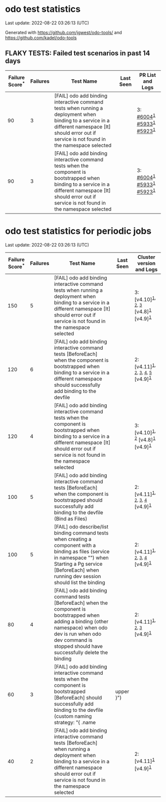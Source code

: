 # odo test statistics
Last update: 2022-08-22 03:26:13 (UTC)

Generated with https://github.com/jgwest/odo-tools/ and https://github.com/kadel/odo-tools
## FLAKY TESTS: Failed test scenarios in past 14 days
| Failure Score<sup>*</sup> | Failures | Test Name | Last Seen | PR List and Logs 
|---|---|---|---|---|
| 90 | 3 | [FAIL] odo add binding interactive command tests when running a deployment when binding to a service in a different namespace [It] should error out if service is not found in the namespace selected |  | 3: [#6004](https://github.com/openshift/odo/pull/6004)<sup>[1](https://storage.googleapis.com/origin-ci-test/pr-logs/pull/redhat-developer_odo/6004/pull-ci-redhat-developer-odo-main-v4.10-integration-e2e/1556509922026328064/build-log.txt)</sup> [#5933](https://github.com/openshift/odo/pull/5933)<sup>[1](https://storage.googleapis.com/origin-ci-test/pr-logs/pull/redhat-developer_odo/5933/pull-ci-redhat-developer-odo-main-v4.10-integration-e2e/1556533610096365568/build-log.txt)</sup> [#5923](https://github.com/openshift/odo/pull/5923)<sup>[1](https://storage.googleapis.com/origin-ci-test/pr-logs/pull/redhat-developer_odo/5923/pull-ci-redhat-developer-odo-main-v4.10-integration-e2e/1556734142576594944/build-log.txt)</sup> 
| 90 | 3 | [FAIL] odo add binding interactive command tests when the component is bootstrapped when binding to a service in a different namespace [It] should error out if service is not found in the namespace selected |  | 3: [#6004](https://github.com/openshift/odo/pull/6004)<sup>[1](https://storage.googleapis.com/origin-ci-test/pr-logs/pull/redhat-developer_odo/6004/pull-ci-redhat-developer-odo-main-v4.10-integration-e2e/1556509922026328064/build-log.txt)</sup> [#5933](https://github.com/openshift/odo/pull/5933)<sup>[1](https://storage.googleapis.com/origin-ci-test/pr-logs/pull/redhat-developer_odo/5933/pull-ci-redhat-developer-odo-main-v4.10-integration-e2e/1556533610096365568/build-log.txt)</sup> [#5923](https://github.com/openshift/odo/pull/5923)<sup>[1](https://storage.googleapis.com/origin-ci-test/pr-logs/pull/redhat-developer_odo/5923/pull-ci-redhat-developer-odo-main-v4.10-integration-e2e/1557287256903913472/build-log.txt)</sup> 


# odo test statistics for periodic jobs
Last update: 2022-08-22 03:26:13 (UTC)

| Failure Score<sup>*</sup> | Failures | Test Name | Last Seen | Cluster version and Logs 
|---|---|---|---|---|
| 150 | 5 | [FAIL] odo add binding interactive command tests when running a deployment when binding to a service in a different namespace [It] should error out if service is not found in the namespace selected |  | 3: [v4.10]<sup>[1](https://storage.googleapis.com/origin-ci-test/logs/periodic-ci-redhat-developer-odo-main-v4.10-sbo-nightly-odo-tests/1560054020058386432/build-log.txt), [2](https://storage.googleapis.com/origin-ci-test/logs/periodic-ci-redhat-developer-odo-main-v4.10-integration-e2e-periodic/1558785658456117248/build-log.txt), [3](https://storage.googleapis.com/origin-ci-test/logs/periodic-ci-redhat-developer-odo-main-v4.10-integration-e2e-periodic/1558876226666369024/build-log.txt)</sup> [v4.8]<sup>[1](https://storage.googleapis.com/origin-ci-test/logs/periodic-ci-redhat-developer-odo-main-v4.8-integration-e2e-periodic/1557607852061757440/build-log.txt)</sup> [v4.9]<sup>[1](https://storage.googleapis.com/origin-ci-test/logs/periodic-ci-redhat-developer-odo-main-v4.9-integration-e2e-periodic/1557426752312053760/build-log.txt)</sup> 
| 120 | 6 | [FAIL] odo add binding interactive command tests [BeforeEach] when the component is bootstrapped when binding to a service in a different namespace should successfully add binding to the devfile |  | 2: [v4.11]<sup>[1](https://storage.googleapis.com/origin-ci-test/logs/periodic-ci-redhat-developer-odo-main-v4.11-integration-e2e-periodic/1558423280996585472/build-log.txt), [2](https://storage.googleapis.com/origin-ci-test/logs/periodic-ci-redhat-developer-odo-main-v4.11-integration-e2e-periodic/1557970246923456512/build-log.txt), [3](https://storage.googleapis.com/origin-ci-test/logs/periodic-ci-redhat-developer-odo-main-v4.11-integration-e2e-periodic/1557426750634332160/build-log.txt), [4](https://storage.googleapis.com/origin-ci-test/logs/periodic-ci-redhat-developer-odo-main-v4.11-integration-e2e-periodic/1559329413609295872/build-log.txt), [5](https://storage.googleapis.com/origin-ci-test/logs/periodic-ci-redhat-developer-odo-main-v4.11-integration-e2e-periodic/1560325758474260480/build-log.txt)</sup> [v4.9]<sup>[1](https://storage.googleapis.com/origin-ci-test/logs/periodic-ci-redhat-developer-odo-main-v4.9-integration-e2e-periodic/1557698509015093248/build-log.txt)</sup> 
| 120 | 4 | [FAIL] odo add binding interactive command tests when the component is bootstrapped when binding to a service in a different namespace [It] should error out if service is not found in the namespace selected |  | 3: [v4.10]<sup>[1](https://storage.googleapis.com/origin-ci-test/logs/periodic-ci-redhat-developer-odo-main-v4.10-sbo-nightly-odo-tests/1560054020058386432/build-log.txt), [2](https://storage.googleapis.com/origin-ci-test/logs/periodic-ci-redhat-developer-odo-main-v4.10-integration-e2e-periodic/1558876226666369024/build-log.txt)</sup> [v4.8]<sup>[1](https://storage.googleapis.com/origin-ci-test/logs/periodic-ci-redhat-developer-odo-main-v4.8-integration-e2e-periodic/1557607852061757440/build-log.txt)</sup> [v4.9]<sup>[1](https://storage.googleapis.com/origin-ci-test/logs/periodic-ci-redhat-developer-odo-main-v4.9-integration-e2e-periodic/1557426752312053760/build-log.txt)</sup> 
| 100 | 5 | [FAIL] odo add binding interactive command tests [BeforeEach] when the component is bootstrapped should successfully add binding to the devfile (Bind as Files) |  | 2: [v4.11]<sup>[1](https://storage.googleapis.com/origin-ci-test/logs/periodic-ci-redhat-developer-odo-main-v4.11-integration-e2e-periodic/1558332645308370944/build-log.txt), [2](https://storage.googleapis.com/origin-ci-test/logs/periodic-ci-redhat-developer-odo-main-v4.11-integration-e2e-periodic/1557517518376013824/build-log.txt), [3](https://storage.googleapis.com/origin-ci-test/logs/periodic-ci-redhat-developer-odo-main-v4.11-integration-e2e-periodic/1558423280996585472/build-log.txt), [4](https://storage.googleapis.com/origin-ci-test/logs/periodic-ci-redhat-developer-odo-main-v4.11-integration-e2e-periodic/1560235205296394240/build-log.txt)</sup> [v4.9]<sup>[1](https://storage.googleapis.com/origin-ci-test/logs/periodic-ci-redhat-developer-odo-main-v4.9-integration-e2e-periodic/1557698509015093248/build-log.txt)</sup> 
| 100 | 5 | [FAIL] odo describe/list binding command tests when creating a component with a binding as files (service in namespace "") when Starting a Pg service [BeforeEach] when running dev session should list the binding |  | 2: [v4.11]<sup>[1](https://storage.googleapis.com/origin-ci-test/logs/periodic-ci-redhat-developer-odo-main-v4.11-integration-e2e-periodic/1558966958148292608/build-log.txt), [2](https://storage.googleapis.com/origin-ci-test/logs/periodic-ci-redhat-developer-odo-main-v4.11-integration-e2e-periodic/1558513837806718976/build-log.txt), [3](https://storage.googleapis.com/origin-ci-test/logs/periodic-ci-redhat-developer-odo-main-v4.11-integration-e2e-periodic/1557970246923456512/build-log.txt), [4](https://storage.googleapis.com/origin-ci-test/logs/periodic-ci-redhat-developer-odo-main-v4.11-integration-e2e-periodic/1557607850379841536/build-log.txt)</sup> [v4.9]<sup>[1](https://storage.googleapis.com/origin-ci-test/logs/periodic-ci-redhat-developer-odo-main-v4.9-integration-e2e-periodic/1557698509015093248/build-log.txt)</sup> 
| 80 | 4 | [FAIL] odo add binding command tests [BeforeEach] when the component is bootstrapped when adding a binding (other namespace) when odo dev is run when odo dev command is stopped should have successfully delete the binding |  | 2: [v4.11]<sup>[1](https://storage.googleapis.com/origin-ci-test/logs/periodic-ci-redhat-developer-odo-main-v4.11-integration-e2e-periodic/1558332645308370944/build-log.txt), [2](https://storage.googleapis.com/origin-ci-test/logs/periodic-ci-redhat-developer-odo-main-v4.11-integration-e2e-periodic/1557245614910083072/build-log.txt), [3](https://storage.googleapis.com/origin-ci-test/logs/periodic-ci-redhat-developer-odo-main-v4.11-integration-e2e-periodic/1557336162224312320/build-log.txt)</sup> [v4.9]<sup>[1](https://storage.googleapis.com/origin-ci-test/logs/periodic-ci-redhat-developer-odo-main-v4.9-integration-e2e-periodic/1557698509015093248/build-log.txt)</sup> 
| 60 | 3 | [FAIL] odo add binding interactive command tests when the component is bootstrapped [BeforeEach] should successfully add binding to the devfile (custom naming strategy: "{ .name | upper }") |  | 2: [v4.10]<sup>[1](https://storage.googleapis.com/origin-ci-test/logs/periodic-ci-redhat-developer-odo-main-v4.10-integration-e2e-periodic/1556883153006628864/build-log.txt), [2](https://storage.googleapis.com/origin-ci-test/logs/periodic-ci-redhat-developer-odo-main-v4.10-integration-e2e-periodic/1559691832428859392/build-log.txt)</sup> [v4.9]<sup>[1](https://storage.googleapis.com/origin-ci-test/logs/periodic-ci-redhat-developer-odo-main-v4.9-integration-e2e-periodic/1556883155514822656/build-log.txt)</sup> 
| 40 | 2 | [FAIL] odo add binding interactive command tests [BeforeEach] when running a deployment when binding to a service in a different namespace should error out if service is not found in the namespace selected |  | 2: [v4.11]<sup>[1](https://storage.googleapis.com/origin-ci-test/logs/periodic-ci-redhat-developer-odo-main-v4.11-integration-e2e-periodic/1557970246923456512/build-log.txt)</sup> [v4.9]<sup>[1](https://storage.googleapis.com/origin-ci-test/logs/periodic-ci-redhat-developer-odo-main-v4.9-integration-e2e-periodic/1557698509015093248/build-log.txt)</sup> 


